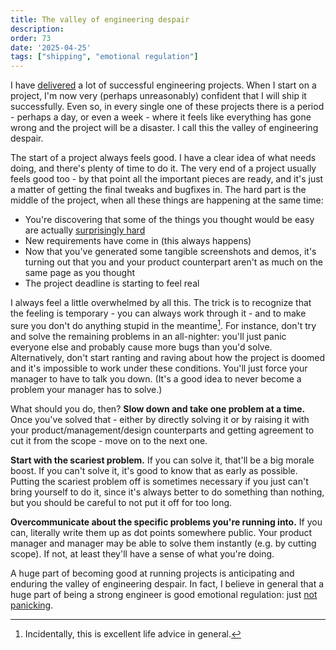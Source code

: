 ```yaml
---
title: The valley of engineering despair
description: 
order: 73
date: '2025-04-25'
tags: ["shipping", "emotional regulation"]
---
```


I have [delivered](/how-to-ship) a lot of successful engineering projects. When I start on a project, I'm now very (perhaps unreasonably) confident that I will ship it successfully. Even so, in every single one of these projects there is a period - perhaps a day, or even a week - where it feels like everything has gone wrong and the project will be a disaster. I call this the valley of engineering despair.

The start of a project always feels good. I have a clear idea of what needs doing, and there's plenty of time to do it. The very end of a project usually feels good too - by that point all the important pieces are ready, and it's just a matter of getting the final tweaks and bugfixes in. The hard part is the middle of the project, when all these things are happening at the same time:

- You're discovering that some of the things you thought would be easy are actually [surprisingly hard](/wicked-features)
- New requirements have come in (this always happens)
- Now that you've generated some tangible screenshots and demos, it's turning out that you and your product counterpart aren't as much on the same page as you thought
- The project deadline is starting to feel real

I always feel a little overwhelmed by all this. The trick is to recognize that the feeling is temporary - you can always work through it - and to make sure you don't do anything stupid in the meantime[^1]. For instance, don't try and solve the remaining problems in an all-nighter: you'll just panic everyone else and probably cause more bugs than you'd solve. Alternatively, don't start ranting and raving about how the project is doomed and it's impossible to work under these conditions. You'll just force your manager to have to talk you down. (It's a good idea to never become a problem your manager has to solve.)

What should you do, then? **Slow down and take one problem at a time.** Once you've solved that - either by directly solving it or by raising it with your product/management/design counterparts and getting agreement to cut it from the scope - move on to the next one.

**Start with the scariest problem.** If you can solve it, that'll be a big morale boost. If you can't solve it, it's good to know that as early as possible. Putting the scariest problem off is sometimes necessary if you just can't bring yourself to do it, since it's always better to do something than nothing, but you should be careful to not put it off for too long.

**Overcommunicate about the specific problems you're running into.** If you can, literally write them up as dot points somewhere public. Your product manager and manager may be able to solve them instantly (e.g. by cutting scope). If not, at least they'll have a sense of what you're doing.

A huge part of becoming good at running projects is anticipating and enduring the valley of engineering despair. In fact, I believe in general that a huge part of being a strong engineer is good emotional regulation: just [not panicking](/worry-driven-development).

[^1]: Incidentally, this is excellent life advice in general.